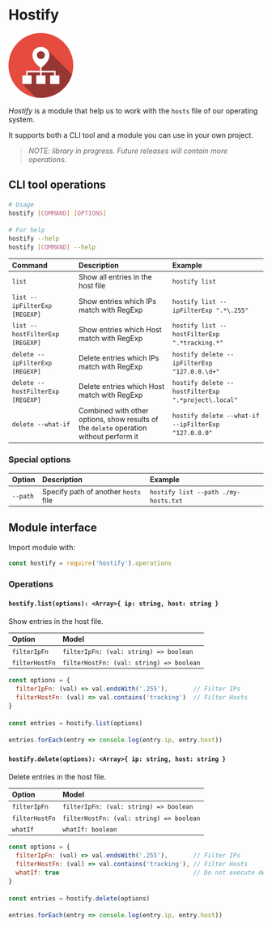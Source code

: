 # Hostify

![Icon](./doc/icon.png) 

*Hostify* is a module that help us to work with the `hosts` file of our operating system.

It supports both a CLI tool and a module you can use in your own project.

> *NOTE: library in progress. Future releases will contain more operations.*

## CLI tool operations

```bash
# Usage
hostify [COMMAND] [OPTIONS]

# For help
hostify --help
hostify [COMMAND] --help
```

| Command | Description | Example
|:-- |:-- |:-- |
| `list` | Show all entries in the host file | `hostify list` |
| `list --ipFilterExp [REGEXP]` | Show entries which IPs match with RegExp | `hostify list --ipFilterExp ".*\.255"` |
| `list --hostFilterExp [REGEXP]` | Show entries which Host match with RegExp | `hostify list --hostFilterExp ".*tracking.*"` |
| `delete --ipFilterExp [REGEXP]` | Delete entries which IPs match with RegExp | `hostify delete --ipFilterExp "127.0.0.\d+"` |
| `delete --hostFilterExp [REGEXP]` | Delete entries which Host match with RegExp | `hostify delete --hostFilterExp ".*project\.local"` |
| `delete --what-if` | Combined with other options, show results of the `delete` operation without perform it | `hostify delete --what-if --ipFilterExp "127.0.0.0"` |

### Special options

| Option | Description | Example
|:-- |:-- |:-- |
| `--path` | Specify path of another `hosts` file | `hostify list --path ./my-hosts.txt` |

## Module interface

Import module with:

```javascript
const hostify = require('hostify').operations
```

### Operations

#### `hostify.list(options): <Array>{ ip: string, host: string }`

Show entries in the host file.

| Option | Model |
|:-- |:-- |
| `filterIpFn` | `filterIpFn: (val: string) => boolean` |
| `filterHostFn` | `filterHostFn: (val: string) => boolean` |

```javascript
const options = {
  filterIpFn: (val) => val.endsWith('.255'),       // Filter IPs
  filterHostFn: (val) => val.contains('tracking')  // Filter Hosts
}

const entries = hostify.list(options)

entries.forEach(entry => console.log(entry.ip, entry.host))
```

#### `hostify.delete(options): <Array>{ ip: string, host: string }`

Delete entries in the host file.

| Option | Model |
|:-- |:-- |
| `filterIpFn` | `filterIpFn: (val: string) => boolean` |
| `filterHostFn` | `filterHostFn: (val: string) => boolean` |
| `whatIf` | `whatIf: boolean` |

```javascript
const options = {
  filterIpFn: (val) => val.endsWith('.255'),       // Filter IPs
  filterHostFn: (val) => val.contains('tracking'), // Filter Hosts
  whatIf: true                                     // Do not execute delete operation, only obtain results
}

const entries = hostify.delete(options)

entries.forEach(entry => console.log(entry.ip, entry.host))
```